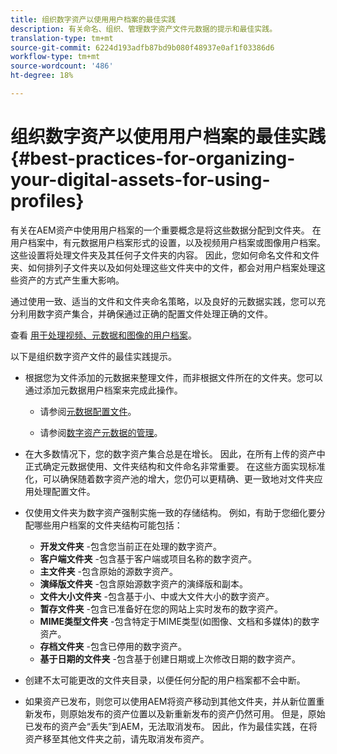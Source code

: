 ```yaml
---
title: 组织数字资产以使用用户档案的最佳实践
description: 有关命名、组织、管理数字资产文件元数据的提示和最佳实践。
translation-type: tm+mt
source-git-commit: 6224d193adfb87bd9b080f48937e0af1f03386d6
workflow-type: tm+mt
source-wordcount: '486'
ht-degree: 18%

---
```



# 组织数字资产以使用用户档案的最佳实践 {#best-practices-for-organizing-your-digital-assets-for-using-profiles}

有关在AEM资产中使用用户档案的一个重要概念是将这些数据分配到文件夹。 在用户档案中，有元数据用户档案形式的设置，以及视频用户档案或图像用户档案。 这些设置将处理文件夹及其任何子文件夹的内容。 因此，您如何命名文件和文件夹、如何排列子文件夹以及如何处理这些文件夹中的文件，都会对用户档案处理这些资产的方式产生重大影响。

通过使用一致、适当的文件和文件夹命名策略，以及良好的元数据实践，您可以充分利用数字资产集合，并确保通过正确的配置文件处理正确的文件。

查看 [用于处理视频、元数据和图像的用户档案](processing-profiles.md)。

以下是组织数字资产文件的最佳实践提示。

* 根据您为文件添加的元数据来整理文件，而非根据文件所在的文件夹。您可以通过添加元数据用户档案来完成此操作。

   * 请参阅[元数据配置文件](/help/assets/metadata-profiles.md)。

   * 请参阅[数字资产元数据的管理](/help/assets/manage-metadata.md)。

* 在大多数情况下，您的数字资产集合总是在增长。 因此，在所有上传的资产中正式确定元数据使用、文件夹结构和文件命名非常重要。 在这些方面实现标准化，可以确保随着数字资产池的增大，您仍可以更精确、更一致地对文件夹应用处理配置文件。
* 仅使用文件夹为数字资产强制实施一致的存储结构。 例如，有助于您细化要分配哪些用户档案的文件夹结构可能包括：

   * **开发文件夹** -包含您当前正在处理的数字资产。
   * **客户端文件夹** -包含基于客户端或项目名称的数字资产。
   * **主文件夹** -包含原始的源数字资产。
   * **演绎版文件夹** -包含原始源数字资产的演绎版和副本。
   * **文件大小文件夹** -包含基于小、中或大文件大小的数字资产。
   * **暂存文件夹** -包含已准备好在您的网站上实时发布的数字资产。
   * **MIME类型文件夹** -包含特定于MIME类型(如图像、文档和多媒体)的数字资产。
   * **存档文件夹** -包含已停用的数字资产。
   * **基于日期的文件夹** -包含基于创建日期或上次修改日期的数字资产。

* 创建不太可能更改的文件夹目录，以便任何分配的用户档案都不会中断。
* 如果资产已发布，则您可以使用AEM将资产移动到其他文件夹，并从新位置重新发布，则原始发布的资产位置以及新重新发布的资产仍然可用。 但是，原始已发布的资产会“丢失”到AEM，无法取消发布。 因此，作为最佳实践，在将资产移至其他文件夹之前，请先取消发布资产。

